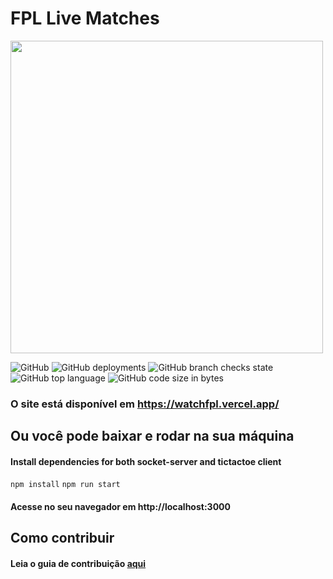<h1>FPL Live Matches</h1>
<img width="500px" height="500px" src="https://media.discordapp.net/attachments/360886291555942412/1031784766917316678/unknown.png?width=821&height=671">

![GitHub](https://img.shields.io/github/license/Conrage/watch-fpl) ![GitHub deployments](https://img.shields.io/github/deployments/Conrage/watch-fpl/Production) ![GitHub branch checks state](https://img.shields.io/github/checks-status/Conrage/watch-fpl/main) ![GitHub top language](https://img.shields.io/github/languages/top/Conrage/watch-fpl) ![GitHub code size in bytes](https://img.shields.io/github/languages/code-size/Conrage/watch-fpl)
### O site está disponível em https://watchfpl.vercel.app/

## Ou você pode baixar e rodar na sua máquina

#### Install dependencies for both socket-server and tictactoe client

`npm install`
`npm run start`

#### Acesse no seu navegador em http://localhost:3000

## Como contribuir
#### Leia o guia de contribuição [aqui](CONTRIBUTING.md)
